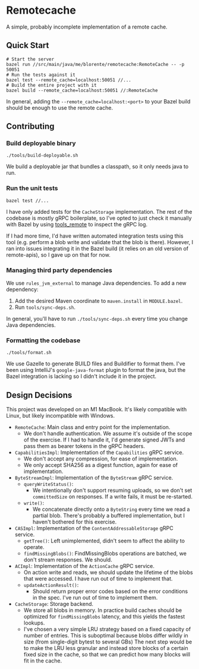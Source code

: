 # Remotecache

A simple, probably incomplete implementation of a remote cache.

## Quick Start

```shell
# Start the server
bazel run //src/main/java/me/blorente/remotecache:RemoteCache -- -p 50051
# Run the tests against it
bazel test --remote_cache=localhost:50051 //... 
# Build the entire project with it
bazel build --remote_cache=localhost:50051 //:RemoteCache 
```

In general, adding the `--remote_cache=localhost:<port>` to your Bazel build should be enough to use the remote cache.

## Contributing

### Build deployable binary

```shell
./tools/build-deployable.sh
```
We build a deployable jar that bundles a classpath, so it only needs java to run.

### Run the unit tests

```shell
bazel test //...
```

I have only added tests for the `CacheStorage` implementation. The rest of the codebase is mostly gRPC boilerplate,
so I've opted to just check it manually with Bazel by using [tools_remote](https://github.com/bazelbuild/tools_remote)
to inspect the gRPC log.

If I had more time, I'd have written automated integration tests using this tool (e.g. perform a blob write and validate that the blob is there).
However, I ran into issues integrating it in the Bazel build (it relies on an old version of remote-apis),
so I gave up on that for now.

### Managing third party dependencies

We use `rules_jvm_external` to manage Java dependencies.
To add a new dependency:
1. Add the desired Maven coordinate to `maven.install` in `MODULE.bazel`.
2. Run `tools/sync-deps.sh`.

In general, you'll have to run `./tools/sync-deps.sh` every time you change Java dependencies.

### Formatting the codebase

```shell
./tools/format.sh
```
We use Gazelle to generate BUILD files and Buildifier to format them.
I've been using IntelliJ's `google-java-format` plugin to format the java,
but the Bazel integration is lacking so I didn't include it in the project.

## Design Decisions

This project was developed on an M1 MacBook. It's likely compatible with Linux, but likely incompatible with Windows.

- `RemoteCache`: Main class and entry point for the implementation.
  - We don't handle authentication. We assume it's outside of the scope of the exercise.
    If I had to handle it, I'd generate signed JWTs and pass them as bearer tokens in the gRPC headers.
- `CapabilitiesImpl`: Implementation of the `Capabilities` gRPC service.
  - We don't accept any compression, for ease of implementation.
  - We only accept SHA256 as a digest function, again for ease of implementation.
- `ByteStreamImpl`: Implementation of the `ByteStream` gRPC service.
  - `queryWriteStatus()`:
    - We intentionally don't support resuming uploads, so we don't set `committedSize` on responses. If a write fails, it must be re-started.
  - `write()`:
    - We concatenate directly onto a `ByteString` every time we read a partial blob. There's probably a buffered implementation, but I haven't bothered for this exercise.
- `CASImpl`: Implementation of the `ContentAddressableStorage` gRPC service.
  - `getTree()`: Left unimplemented, didn't seem to affect the ability to operate.
  - `findMissingBlobs()`: FindMissingBlobs operations are batched, we don't stream responses. We should.
- `ACImpl`: Implementation of the `ActionCache` gRPC service.
  - On action write and reads, we should update the lifetime of the blobs that were accessed. I have run out of time to implement that.
  - `updateActionResult()`:
    - Should return proper error codes based on the error conditions in the spec. I've run out of time to implement them.
- `CacheStorage`: Storage backend.
  - We store all blobs in memory. In practice build caches should be optimized for `findMissingBlobs` latency, and this yields the fastest lookups.
  - I've chosen a very simple LRU strategy based on a fixed capacity of number of entries. This is suboptimal because blobs differ wildly in size (from single-digit bytest to several GBs)
    The next step would be to make the LRU less granular and instead store blocks of a certain fixed size in the cache,
    so that we can predict how many blocks will fit in the cache.

